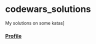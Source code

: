# codewars_solutions
My solutions on some katas]

### [Profile](https://www.codewars.com/users/evgene020818)
